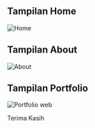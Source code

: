 <h2>Tampilan Home</h2>

![Home](https://github.com/AzizLike29/Assignment1_Hacktiv8/assets/119909214/9aa12ea3-edd1-4490-9d39-437f742926ad)

<h2>Tampilan About</h2>

![About](https://github.com/AzizLike29/Assignment1_Hacktiv8/assets/119909214/359c16c0-f6a2-4e6b-b27d-c29610170340)

<h2>Tampilan Portfolio</h2>

![Portfolio web](https://github.com/AzizLike29/Assignment1_Hacktiv8/assets/119909214/c9a4eb48-8465-4f8b-952d-b885e5475b40)

<p>Terima Kasih</p>
